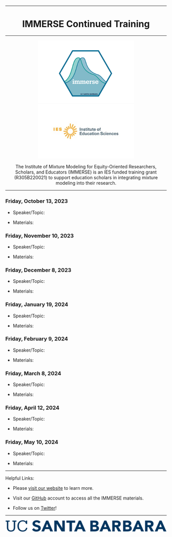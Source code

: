 

------------------------------------------------------------------------

<center>

<h1>IMMERSE  Continued Training </h1>

</center>

------------------------------------------------------------------------

<center>

<img src="images/immerse_hex_small.png" width="300"/> <img src="images/IESNewLogo.jpg" width="300"/>


The Institute of Mixture Modeling for Equity-Oriented Researchers, Scholars, and Educators (IMMERSE) is an IES funded training grant (R305B220021) to support education scholars in integrating mixture modeling into their research.

</center>


------------------------------------------------------------------------
### Friday, October 13, 2023

- Speaker/Topic:


- Materials:

### Friday, November 10, 2023
- Speaker/Topic:


- Materials:
  
### Friday, December 8, 2023
- Speaker/Topic:


- Materials:
### Friday, January 19, 2024
- Speaker/Topic:


- Materials:

### Friday, February 9, 2024
- Speaker/Topic:


- Materials:
### Friday, March 8, 2024
- Speaker/Topic:


- Materials:
### Friday, April 12, 2024
- Speaker/Topic:


- Materials:
### Friday, May 10, 2024

- Speaker/Topic:


- Materials:


------------------------------------------------------------------------

Helpful Links:

-   Please [visit our website](https://immerse.education.ucsb.edu/) to learn more.

-   Visit our [GitHub](https://github.com/immerse-ucsb) account to access all the IMMERSE materials.

-   Follow us on [Twitter](https://twitter.com/IMMERSE_UCSB)!

------------------------------------------------------------------------

![](images/UCSB_Navy_mark.png)
